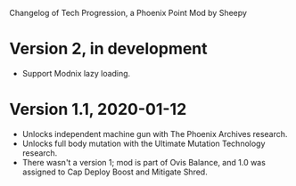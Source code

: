 Changelog of Tech Progression, a Phoenix Point Mod by Sheepy

# Version 2, in development

* Support Modnix lazy loading.

# Version 1.1, 2020-01-12

* Unlocks independent machine gun with The Phoenix Archives research.
* Unlocks full body mutation with the Ultimate Mutation Technology research.
* There wasn't a version 1; mod is part of Ovis Balance, and 1.0 was assigned to Cap Deploy Boost and Mitigate Shred.
